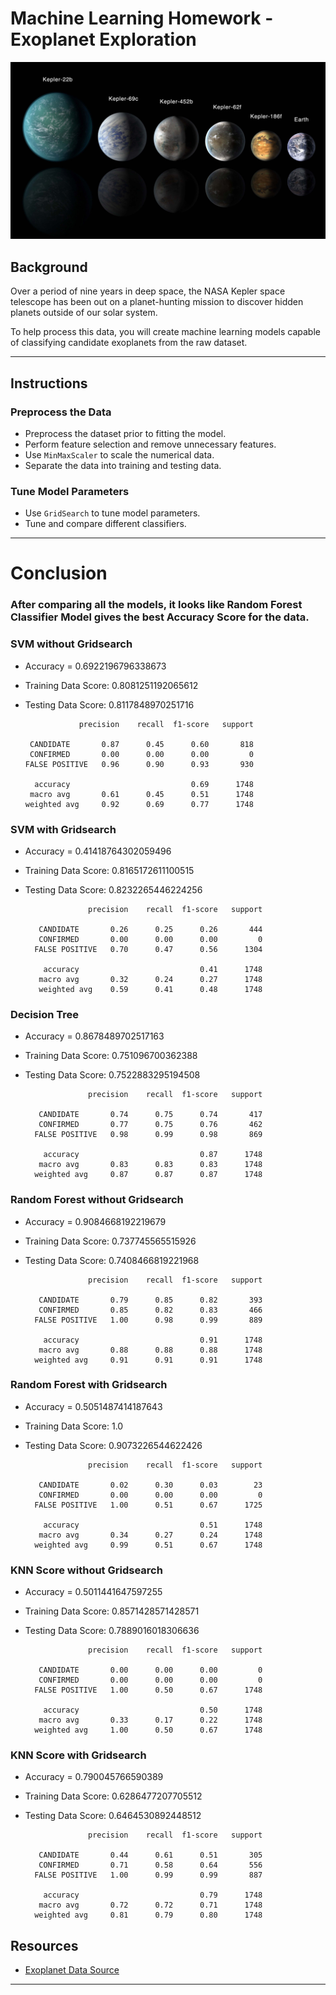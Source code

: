# Machine Learning Homework - Exoplanet Exploration

![exoplanets.jpg](Images/exoplanets.jpg)

## Background

Over a period of nine years in deep space, the NASA Kepler space telescope has been out on a planet-hunting mission to discover hidden planets outside of our solar system.

To help process this data, you will create machine learning models capable of classifying candidate exoplanets from the raw dataset.

- - -

## Instructions

### Preprocess the Data

* Preprocess the dataset prior to fitting the model.
* Perform feature selection and remove unnecessary features.
* Use `MinMaxScaler` to scale the numerical data.
* Separate the data into training and testing data.

### Tune Model Parameters

* Use `GridSearch` to tune model parameters.
* Tune and compare different classifiers.

- - -


# Conclusion

### After comparing all the models, it looks like Random Forest Classifier Model gives the best Accuracy Score for the data.

### SVM without Gridsearch

* Accuracy = 0.6922196796338673
* Training Data Score: 0.8081251192065612
* Testing Data Score: 0.8117848970251716

                  precision    recall  f1-score   support

       CANDIDATE       0.87      0.45      0.60       818
       CONFIRMED       0.00      0.00      0.00         0
      FALSE POSITIVE   0.96      0.90      0.93       930

        accuracy                           0.69      1748
       macro avg       0.61      0.45      0.51      1748
      weighted avg     0.92      0.69      0.77      1748


### SVM with Gridsearch

* Accuracy = 0.41418764302059496
* Training Data Score: 0.8165172611100515
* Testing Data Score: 0.8232265446224256

                    precision    recall  f1-score   support

         CANDIDATE       0.26      0.25      0.26       444
         CONFIRMED       0.00      0.00      0.00         0
        FALSE POSITIVE   0.70      0.47      0.56      1304

          accuracy                           0.41      1748
         macro avg       0.32      0.24      0.27      1748
         weighted avg    0.59      0.41      0.48      1748


### Decision Tree 

* Accuracy = 0.8678489702517163
* Training Data Score: 0.751096700362388
* Testing Data Score: 0.7522883295194508

                    precision    recall  f1-score   support

         CANDIDATE       0.74      0.75      0.74       417
         CONFIRMED       0.77      0.75      0.76       462
        FALSE POSITIVE   0.98      0.99      0.98       869

          accuracy                           0.87      1748
         macro avg       0.83      0.83      0.83      1748
        weighted avg     0.87      0.87      0.87      1748


### Random Forest without Gridsearch

* Accuracy = 0.9084668192219679
* Training Data Score: 0.737745565515926
* Testing Data Score: 0.7408466819221968

                    precision    recall  f1-score   support

         CANDIDATE       0.79      0.85      0.82       393
         CONFIRMED       0.85      0.82      0.83       466
        FALSE POSITIVE   1.00      0.98      0.99       889

          accuracy                           0.91      1748
         macro avg       0.88      0.88      0.88      1748
        weighted avg     0.91      0.91      0.91      1748
  
  
### Random Forest with Gridsearch

* Accuracy = 0.5051487414187643
* Training Data Score: 1.0
* Testing Data Score: 0.9073226544622426

                    precision    recall  f1-score   support

         CANDIDATE       0.02      0.30      0.03        23
         CONFIRMED       0.00      0.00      0.00         0
        FALSE POSITIVE   1.00      0.51      0.67      1725

          accuracy                           0.51      1748
         macro avg       0.34      0.27      0.24      1748
        weighted avg     0.99      0.51      0.67      1748
  
  
### KNN Score without Gridsearch

* Accuracy = 0.5011441647597255
* Training Data Score: 0.8571428571428571
* Testing Data Score: 0.7889016018306636

                    precision    recall  f1-score   support

         CANDIDATE       0.00      0.00      0.00         0
         CONFIRMED       0.00      0.00      0.00         0
        FALSE POSITIVE   1.00      0.50      0.67      1748

          accuracy                           0.50      1748
         macro avg       0.33      0.17      0.22      1748
        weighted avg     1.00      0.50      0.67      1748
  

### KNN Score with Gridsearch

* Accuracy = 0.790045766590389
* Training Data Score: 0.6286477207705512
* Testing Data Score: 0.6464530892448512

                    precision    recall  f1-score   support

         CANDIDATE       0.44      0.61      0.51       305
         CONFIRMED       0.71      0.58      0.64       556
        FALSE POSITIVE   1.00      0.99      0.99       887

          accuracy                           0.79      1748
         macro avg       0.72      0.72      0.71      1748
        weighted avg     0.81      0.79      0.80      1748


## Resources

* [Exoplanet Data Source](https://www.kaggle.com/nasa/kepler-exoplanet-search-results)

- - -




































